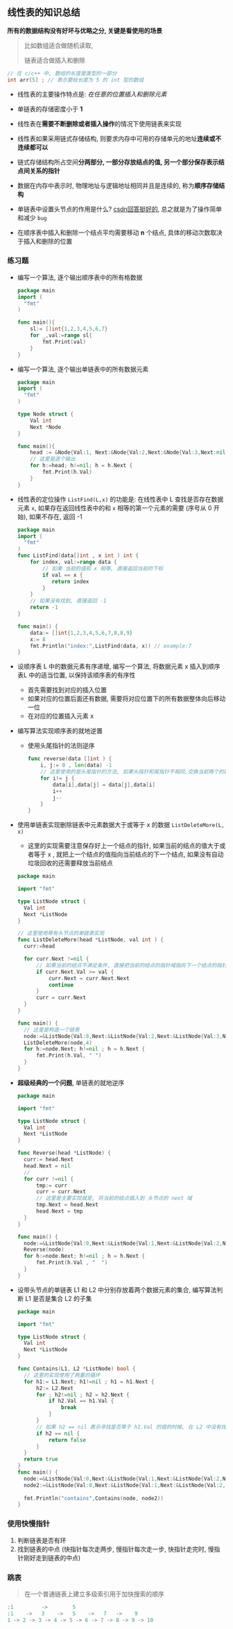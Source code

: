 ## 线性表的知识总结

**所有的数据结构没有好坏与优略之分,  关键是看使用的场景**

> 比如数组适合做随机读取, 
>
> 链表适合做插入和删除

```c
// 在 c/c++ 中, 数组的长度是类型的一部分
int arr[5] ; // 表示要给长度为 5 的 int 型的数组
```

* 线性表的主要操作特点是: *在任意的位置插入和删除元素*

* 单链表的存储密度小于 **1**
* 线性表在**需要不断删除或者插入操作**的情况下使用链表来实现
* 线性表如果采用链式存储结构, 则要求内存中可用的存储单元的地址**连续或不连续都可以**
* 链式存储结构所占空间**分两部分, 一部分存放结点的值, 另一个部分保存表示结点间关系的指针**
* 数据在内存中表示时, 物理地址与逻辑地址相同并且是连续的, 称为**顺序存储结构**
* 单链表中设置头节点的作用是什么? [csdn回答挺好的](https://blog.csdn.net/zheng_ren_feng/article/details/22279043), 总之就是为了操作简单和减少 `bug`
* 在顺序表中插入和删除一个结点平均需要移动 **n** 个结点, 具体的移动次数取决于插入和删除的位置



### 练习题

* 编写一个算法, 逐个输出顺序表中的所有格数据

  ```go
  package main
  import (
  	"fmt"
  )
  
  func main(){
      sl:= []int{1,2,3,4,5,6,7}
      for _,val:=range sl{
          fmt.Print(val)
      }
  }
  ```

* 编写一个算法, 逐个输出单链表中的所有数据元素

  ```go
  package main
  import (
  	"fmt"
  )
  
  type Node struct {
      Val int 
      Next *Node 
  }
  
  func main(){
      head := &Node{Val:1, Next:&Node{Val:2,Next:&Node{Val:3,Next:nil},},}
      // 这里是逐个输出
      for h:=head; h!=nil; h = h.Next {
          fmt.Print(h.Val)
      }
  }
  ```

  

* 线性表的定位操作 `ListFind(L,x)` 的功能是: 在线性表中 L 查找是否存在数据元素 `x`, 如果存在返回线性表中的和 `x` 相等的第一个元素的需要 (序号从 0 开始), 如果不存在, 返回 -1

  ```go
  package main
  import (
  	"fmt"
  )
  func ListFind(data[]int , x int ) int {
      for index, val:=range data {
          // 如果 当前的值和 x 相等, 直接返回当前的下标
          if val == x {
             return index
          }
      }
      // 如果没有找到, 直接返回 -1
      return -1 
  }
  
  func main() {
      data:= []int{1,2,3,4,5,6,7,8,8,9}
      x:= 8
      fmt.Println("index:",ListFind(data, x)) // example:7
  }
  ```

* 设顺序表 L 中的数据元素有序递增, 编写一个算法, 将数据元素 x 插入到顺序表L 中的适当位置, 以保持该顺序表的有序性

  * 首先需要找到对应的插入位置
  * 如果对应的位置后面还有数据, 需要将对应位置下的所有数据整体向后移动一位
  * 在对应的位置插入元素 x

* 编写算法实现顺序表的就地逆置

  * 使用头尾指针的法则逆序

    ```go
    func reverse(data []int ) {
        i, j:= 0 , len(data) -1
        // 这里使用的是头尾指针的方法, 如果头指针和尾指针不相同,交换当前两个的数据元素
        for i!= j {
            data[i],data[j] = data[j],data[i]
            i++
            j--
        }
    }
    ```

* 使用单链表实现删除链表中元素数据大于或等于 x 的数据 `ListDeleteMore(L, x)`

  * 这里的实现需要注意保存好上一个结点的指针, 如果当前的结点的值大于或者等于 x , 就把上一个结点的值指向当前结点的下一个结点, 如果没有自动垃圾回收的还需要释放当前结点

  ```go
  package main
  
  import "fmt"
  
  type ListNode struct {
  	Val int
  	Next *ListNode
  }
  
  // 这里使用带有头节点的单链表实现
  func ListDeleteMore(head *ListNode, val int ) {
  	curr:=head
  
  	for curr.Next !=nil {
  		// 如果当前的结点不满足条件, 直接把当前的结点的指针域指向下一个结点的指针域
  		if curr.Next.Val >= val {
  			curr.Next = curr.Next.Next
  			continue
  		}
  		curr = curr.Next
  	}
  }
  
  func main() {
  	// 这里是构造一个链表
  	node:=&ListNode{Val:0,Next:&ListNode{Val:2,Next:&ListNode{Val:3,Next:&ListNode{Val:5,Next:&ListNode{Val:5,Next:&ListNode{Val:3,Next:&ListNode{Val:4}}}}}}}
  	ListDeleteMore(node,4)
  	for h:=node.Next; h!=nil ; h = h.Next {
  		fmt.Print(h.Val, " ")
  	}
  }
  
  ```

  
  
* **超级经典的一个问题**, 单链表的就地逆序

  ```go
  package main
  
  import "fmt"
  
  type ListNode struct {
  	Val int
  	Next *ListNode
  }
  
  func Reverse(head *ListNode) {
  	curr:= head.Next
  	head.Next = nil
  	// 
  	for curr !=nil {
  		tmp:= curr
  		curr = curr.Next
  		// 这里是主要实现就是, 将当前的结点插入到 头节点的 next 域
  		tmp.Next = head.Next
  		head.Next = tmp
  	}
  }
  
  func main() {
  	node:=&ListNode{Val:0,Next:&ListNode{Val:1,Next:&ListNode{Val:2,Next:&ListNode{Val:3,Next:&ListNode{Val:4}}}}}
  	Reverse(node)
  	for h:=node.Next; h!=nil ; h = h.Next {
  		fmt.Print(h.Val , "  ")
  	}
  }
  
  ```

  

* 设带头节点的单链表 L1 和 L2 中分别存放着两个数据元素的集合, 编写算法判断 L1 是否是集合 L2 的子集

  ```go
  package main
  
  import "fmt"
  
  type ListNode struct {
  	Val int
  	Next *ListNode
  }
  
  func Contains(L1, L2 *ListNode) bool {
  	// 这里的实现使用了两重的循环
  	for h1:= L1.Next; h1!=nil ; h1 = h1.Next {
  		h2:= L2.Next
  		for ; h2!=nil ; h2 = h2.Next {
  			if h2.Val == h1.Val {
  				break
  			}
  		}
  		// 如果 h2 == nil 表示寻找是否等于 h1.Val 的值的时候, 在 L2 中没有找到
  		if h2 == nil {
  			return false
  		}
  	}
  	return true
  }
  func main() {
  	node:=&ListNode{Val:0,Next:&ListNode{Val:1,Next:&ListNode{Val:2,Next:&ListNode{Val:3,Next:&ListNode{Val:4,Next:&ListNode{Val:7}}}}}}
  	node2:=&ListNode{Val:0,Next:&ListNode{Val:1,Next:&ListNode{Val:2,Next:&ListNode{Val:3,Next:&ListNode{Val:4}}}}}
  	
  	fmt.Println("contains",Contains(node, node2))
  }
  
  ```

  

### 使用快慢指针

1. 判断链表是否有环
2. 找到链表的中点 (快指针每次走两步,  慢指针每次走一步,  快指针走完时,  慢指针刚好走到链表的中点)

### 跳表

> 在一个普通链表上建立多级索引用于加快搜索的顺序

```go
:1         ->        5
:1    ->   3    ->   5    ->   7   ->    9 
1 -> 2 -> 3 -> 4 -> 5 -> 6 -> 7 -> 8 -> 9 -> 10
```

